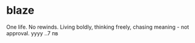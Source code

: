 # blaze

One life. No rewinds. Living boldly, thinking freely, chasing meaning - not approval.
yyyy
..7 
пв







